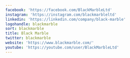 ```yaml
---
facebook: 'https://facebook.com/BlackMarbleLtd'
instagram: 'https://instagram.com/blackmarbleltd'
linkedin: 'https://linkedin.com/company/black-marble'
logohandle: blackmarble
sort: blackmarble
title: Black Marble
twitter: blackmarble
website: 'https://www.blackmarble.com/'
youtube: 'https://youtube.com/user/BlackMarbleLtd'
---
```

